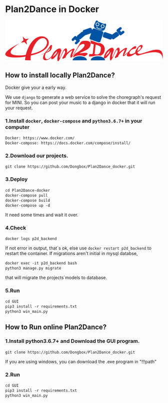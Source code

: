 # Plan2Dance in Docker
![image](https://github.com/Dongbox/Plan2Dance_docker/blob/master/GUI/Plan2Dance/logo.png)

## How to install locally Plan2Dance?
Docker give your a early way.

We use `django` to generate a web service to solve the choregraph's request for MINI. So you can post your music to a django in docker that it will run your request.

### 1.Install `docker`, `docker-compose` and `python3.6.7+` in your computer

```
Docker: https://www.docker.com/
Docker-compose: https://docs.docker.com/compose/install/
```

### 2.Download our projects.
```
git clone https://github.com/Dongbox/Plan2Dance_docker.git
```
### 3.Deploy
```
cd Plan2Dance-docker
docker-compose pull
docker-compose build
docker-compose up -d
```
It need some times and wait it over.
### 4.Check
```
docker logs p2d_backend
```
If not error in output, that\`s ok, else use `docker restart p2d_backend` to restart the container.
If migrations aren't initial in mysql databse,
```
docker exec -it p2d_backend bash
python3 manage.py migrate  
```
that will migrate the projects\`models to database.

### 5.Run 
```
cd GUI
pip3 install -r requirements.txt
python3 win_main.py
```

## How to Run online Plan2Dance?


### 1.Install python3.6.7+ and Download the GUI program.
```
git clone https://github.com/Dongbox/Plan2Dance_docker.git
```
If you are using windows, you can download the .exe program in "!!!path"

### 2.Run 
```
cd GUI
pip3 install -r requirements.txt
python3 win_main.py
```